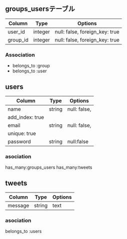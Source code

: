 ## groups_usersテーブル

|Column|Type|Options|
|------|----|-------|
|user_id|integer|null: false, foreign_key: true|
|group_id|integer|null: false, foreign_key: true|

### Association
- belongs_to :group
- belongs_to :user

## users

|Column|Type|Options|
|------|----|-------|
|name|string|null: false,
add_index: true|
|email|string|null: false,
unique: true|
|password|string|null:false|

### asociation
has_many:groups_users
has_many:tweets

## tweets
|Column|Type|Options|
|------|----|-------|
|message|string|text|image|null:false, add_index: true|

### asociation
 belongs_to :users